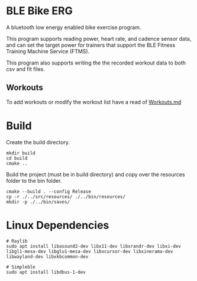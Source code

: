 # BLE Bike ERG

A bluetooth low energy enabled bike exercise program.

This program supports reading power, heart rate, and cadence sensor data, and can set the target power for trainers that support the BLE Fitness Training Machine Service (FTMS).

This program also supports writing the the recorded workout data to both csv and fit files.

## Workouts

To add workouts or modify the workout list have a read of [Workouts.md](/Workouts.md)

# Build 

Create the build directory.

```
mkdir build
cd build
cmake ..
```

Build the project (must be in build directory) and copy over the resources folder to the bin folder.

```
cmake --build . --config Release
cp -r ./../src/resources/ ./../bin/resources/
mkdir -p ./../bin/saves/
```
# Linux Dependencies

```
# Raylib
sudo apt install libasound2-dev libx11-dev libxrandr-dev libxi-dev libgl1-mesa-dev libglu1-mesa-dev libxcursor-dev libxinerama-dev libwayland-dev libxkbcommon-dev

# Simpleble
sudo apt install libdbus-1-dev
```

